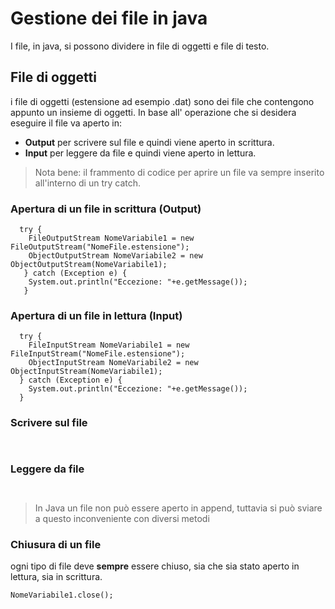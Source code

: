 # Gestione dei file in java

I file, in java, si possono dividere in file di oggetti e file di testo.

## File di oggetti

i file di oggetti (estensione ad esempio .dat) sono dei file che contengono appunto un insieme di oggetti.
In base all' operazione che si desidera eseguire il file va aperto in:
- **Output** per scrivere sul file e quindi viene aperto in scrittura.
- **Input** per leggere da file e quindi viene aperto in lettura.

> Nota bene: il frammento di codice per aprire un file va sempre inserito all'interno di un try catch.

### Apertura di un file in scrittura (Output)

```
  try {
    FileOutputStream NomeVariabile1 = new FileOutputStream("NomeFile.estensione");
    ObjectOutputStream NomeVariabile2 = new ObjectOutputStream(NomeVariabile1);
   } catch (Exception e) {
    System.out.println("Eccezione: "+e.getMessage());
   }
```

### Apertura di un file in lettura (Input)

```
  try {
    FileInputStream NomeVariabile1 = new FileInputStream("NomeFile.estensione");
    ObjectInputStream NomeVariabile2 = new ObjectInputStream(NomeVariabile1);
  } catch (Exception e) {
    System.out.println("Eccezione: "+e.getMessage());
  }
```

### Scrivere sul file

`  `

### Leggere da file

`  `

> In Java un file non può essere aperto in append, tuttavia si può sviare a questo inconveniente con diversi metodi

### Chiusura di un file
ogni tipo di file deve **sempre** essere chiuso, sia che sia stato aperto in lettura, sia in scrittura.

` NomeVariabile1.close(); `


